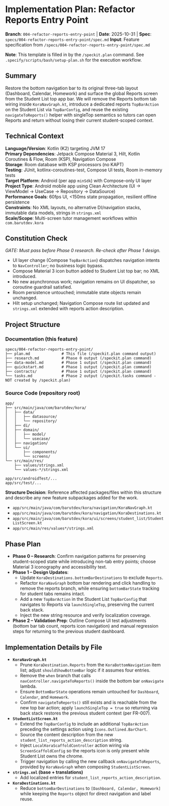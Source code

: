 # Implementation Plan: Refactor Reports Entry Point

**Branch**: `004-refactor-reports-entry-point` | **Date**: 2025-10-31 | **Spec**: `specs/004-refactor-reports-entry-point/spec.md`
**Input**: Feature specification from `/specs/004-refactor-reports-entry-point/spec.md`

**Note**: This template is filled in by the `/speckit.plan` command. See `.specify/scripts/bash/setup-plan.sh` for the execution workflow.

## Summary

Restore the bottom navigation bar to its original three-tab layout (Dashboard, Calendar, Homework) and surface the global Reports screen from the Student List top app bar. We will remove the Reports bottom tab wiring inside `KoraNavGraph.kt`, introduce a dedicated reports `TopBarAction` on the Student List via `TopBarConfig`, and reuse the existing `navigateToReports()` helper with singleTop semantics so tutors can open Reports and return without losing their current student-scoped context.

## Technical Context

**Language/Version**: Kotlin (K2) targeting JVM 17  
**Primary Dependencies**: Jetpack Compose Material 3, Hilt, Kotlin Coroutines & Flow, Room (KSP), Navigation Compose  
**Storage**: Room database with KSP processors (no KAPT)  
**Testing**: JUnit, kotlinx-coroutines-test, Compose UI tests, Room in-memory tests  
**Target Platform**: Android (per app `minSdk`) with Compose-only UI layer  
**Project Type**: Android mobile app using Clean Architecture (UI → ViewModel → UseCase → Repository → DataSource)  
**Performance Goals**: 60fps UI, <150ms state propagation, resilient offline persistence  
**Constraints**: No XML layouts, no alternative DI/navigation stacks, immutable data models, strings in `strings.xml`  
**Scale/Scope**: Multi-screen tutor management workflows within `com.barutdev.kora`

## Constitution Check

*GATE: Must pass before Phase 0 research. Re-check after Phase 1 design.*

- UI layer change (Compose `TopBarAction`) dispatches navigation intents to `NavController`; no business logic bypass.
- Compose Material 3 icon button added to Student List top bar; no XML introduced.
- No new asynchronous work; navigation remains on UI dispatcher, so coroutine guardrail satisfied.
- Room persistence untouched; immutable state objects remain unchanged.
- Hilt setup unchanged; Navigation Compose route list updated and `strings.xml` extended with reports action description.

## Project Structure

### Documentation (this feature)

```text
specs/004-refactor-reports-entry-point/
├── plan.md              # This file (/speckit.plan command output)
├── research.md          # Phase 0 output (/speckit.plan command)
├── data-model.md        # Phase 1 output (/speckit.plan command)
├── quickstart.md        # Phase 1 output (/speckit.plan command)
├── contracts/           # Phase 1 output (/speckit.plan command)
└── tasks.md             # Phase 2 output (/speckit.tasks command - NOT created by /speckit.plan)
```

### Source Code (repository root)

```text
app/
├── src/main/java/com/barutdev/kora/
│   ├── data/
│   │   ├── datasource/
│   │   └── repository/
│   ├── di/
│   ├── domain/
│   │   ├── model/
│   │   └── usecase/
│   ├── navigation/
│   └── ui/
│       ├── components/
│       └── screens/
└── src/main/res/
    ├── values/strings.xml
    └── values-*/strings.xml

app/src/androidTest/...
app/src/test/...
```

**Structure Decision**: Reference affected packages/files within this structure and describe any new feature subpackages added for the work.

- `app/src/main/java/com/barutdev/kora/navigation/KoraNavGraph.kt`
- `app/src/main/java/com/barutdev/kora/navigation/KoraDestinations.kt`
- `app/src/main/java/com/barutdev/kora/ui/screens/student_list/StudentListScreen.kt`
- `app/src/main/res/values*/strings.xml`

## Phase Plan

- **Phase 0 – Research**: Confirm navigation patterns for preserving student-scoped state while introducing non-tab entry points; choose Material 3 iconography and accessibility text.
- **Phase 1 – Design Updates**:
  - Update `KoraDestinations.bottomBarDestinations` to exclude `Reports`.
  - Refactor `KoraNavGraph` bottom bar rendering and click handling to remove the reports branch, while ensuring `bottomBarState` tracking for student tabs remains intact.
  - Add a new `TopBarAction` in the Student List `TopBarConfig` that navigates to Reports via `launchSingleTop`, preserving the current back stack.
  - Inject the new string resource and verify localization coverage.
- **Phase 2 – Validation Prep**: Outline Compose UI test adjustments (bottom bar tab count, reports icon navigation) and manual regression steps for returning to the previous student dashboard.

## Implementation Details by File

- **`KoraNavGraph.kt`**
  - Prune `KoraDestination.Reports` from the `KoraBottomNavigation` item list; adjust `shouldShowBottomBar` logic if it assumes four entries.
  - Remove the `when` branch that calls `navController.navigateToReports()` inside the bottom bar `onNavigate` lambda.
  - Ensure `BottomBarState` operations remain untouched for `Dashboard`, `Calendar`, and `Homework`.
  - Confirm `navigateToReports()` still exists and is reachable from the new top bar action; apply `launchSingleTop = true` so returning via back stack restores the previous student context (per FR-007).
- **`StudentListScreen.kt`**
  - Extend the `TopBarConfig` to include an additional `TopBarAction` preceding the settings action using `Icons.Outlined.BarChart`.
  - Source the content description from the new `student_list_reports_action_description` string.
  - Inject `LocalKoraScaffoldController` action wiring via `ScreenScaffoldConfig` so the reports icon is only present while Student List owns the chrome.
  - Trigger navigation by calling the new callback `onNavigateToReports`, provided by `KoraNavGraph` when composing `StudentListScreen`.
- **`strings.xml` (base + translations)**
  - Add localized entries for `student_list_reports_action_description`.
- **`KoraDestinations.kt`**
  - Reduce `bottomBarDestinations` to `[Dashboard, Calendar, Homework]` while keeping the `Reports` object for direct navigation and label reuse.
